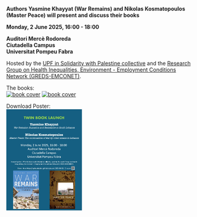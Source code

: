 **Authors Yasmine Khayyat (War Remains) and Nikolas Kosmatopoulos (Master Peace) will present and discuss their books**

**Monday, 2 June 2025, 16:00 - 18:00**

**Auditori Mercè Rodoreda**<br>
**Ciutadella Campus**<br>
**Universitat Pompeu Fabra**
 
Hosted by the [UPF in Solidarity with Palestine collective](https://upfxpalestina.github.io) and the [Research Group on Health Inequalities, Environment - Employment Conditions Network (GREDS-EMCONET)](https://www.upf.edu/web/greds-emconet).

The books:<br>
<a href="https://press.syr.edu/supressbooks/5574/war-remains/"><img src="https://press.syr.edu/cover/3874.jpg" alt="book cover" style="width:200px;"/></a>
<a href="https://www.pennpress.org/9781512826739/master-peace/"><img src="https://pennsylvania-press-us.imgix.net/covers/9781512826739.jpg?auto=format&w=298&dpr=2&q=20" alt="book cover" style="width:200px;"/></a>

Download Poster:<br>
<a href="book_talks_2025_06_02.jpg"><img src="book_talks_2025_06_02.jpg" alt="poster" style="width:200px;"/>
